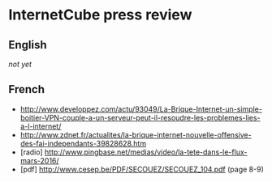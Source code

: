# InternetCube press review

## English

*not yet*

## French

* http://www.developpez.com/actu/93049/La-Brique-Internet-un-simple-boitier-VPN-couple-a-un-serveur-peut-il-resoudre-les-problemes-lies-a-l-internet/
* http://www.zdnet.fr/actualites/la-brique-internet-nouvelle-offensive-des-fai-independants-39828628.htm
* [radio] http://www.pingbase.net/medias/video/la-tete-dans-le-flux-mars-2016/
* [pdf] http://www.cesep.be/PDF/SECOUEZ/SECOUEZ_104.pdf (page 8-9)
